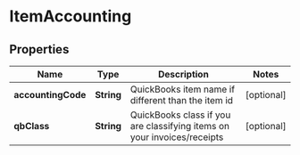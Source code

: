 

# ItemAccounting


## Properties

| Name | Type | Description | Notes |
|------------ | ------------- | ------------- | -------------|
|**accountingCode** | **String** | QuickBooks item name if different than the item id |  [optional] |
|**qbClass** | **String** | QuickBooks class if you are classifying items on your invoices/receipts |  [optional] |



